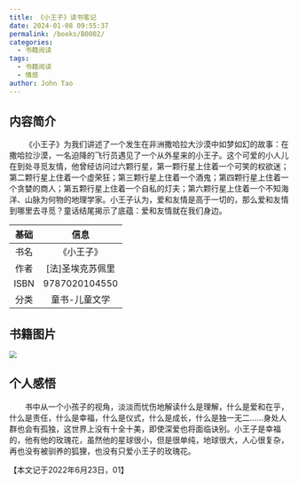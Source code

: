 ```yaml
---
title: 《小王子》读书笔记
date: 2024-01-08 09:55:37
permalink: /books/B0002/
categories:
  - 书籍阅读
tags:
  - 书籍阅读
  - 情感
author: John Tao
---
```

## 内容简介
&emsp;&emsp;《小王子》为我们讲述了一个发生在非洲撒哈拉大沙漠中如梦如幻的故事：在撒哈拉沙漠，一名迫降的飞行员遇见了一个从外星来的小王子。这个可爱的小人儿在到处寻觅友情，他曾经访问过六颗行星，第一颗行星上住着一个可笑的权欲迷；第二颗行星上住着一个虚荣狂；第三颗行星上住着一个酒鬼；第四颗行星上住着一个贪婪的商人；第五颗行星上住着一个自私的灯夫；第六颗行星上住着一个不知海洋、山脉为何物的地理学家。小王子认为，爱和友情是高于一切的，那么爱和友情到哪里去寻觅？童话结尾揭示了底蕴：爱和友情就在我们身边。

<!-- more -->
| 基础 |       信息       |
| :--: | :--------------: |
| 书名 |    《小王子》    |
| 作者 | [法]圣埃克苏佩里 |
| ISBN |  9787020104550   |
| 分类 |  童书-儿童文学   |

## 书籍图片
<img src="https://typora-img-1301299232.cos.ap-shanghai.myqcloud.com/img/v2-a3736b5a8acb613a0784b640534150a4_720w.png" style="zoom:80%;" />

## 个人感悟

&emsp;&emsp;书中从一个小孩子的视角，淡淡而忧伤地解读什么是理解，什么是爱和在乎，什么是责任，什么是幸福，什么是仪式，什么是成长，什么是独一无二……身处人群也会有孤独，这世界上没有十全十美，即使深爱也将面临诀别。小王子是幸福的，他有他的玫瑰花，虽然他的星球很小，但是很单纯，地球很大，人心很复杂，再也没有被驯养的狐狸，也没有只爱小王子的玫瑰花。

【本文记于2022年6月23日，01】
